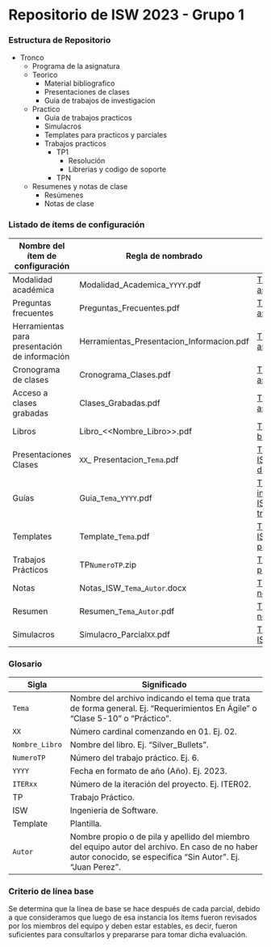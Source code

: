 # Repositorio de ISW 2023 - Grupo 1

### Estructura de Repositorio ###

* Tronco
  * Programa de la asignatura
  * Teorico
    * Material bibliografico
    * Presentaciones de clases
    * Guia de trabajos de investigacion
  * Practico
    * Guia de trabajos practicos
    * Simulacros
    * Templates para practicos y parciales
    * Trabajos practicos
      * TP1
        * Resolución
        * Librerias y codigo de soporte
      * TPN
  * Resumenes y notas de clase
    * Resúmenes
    * Notas de clase

### Listado de ítems de configuración ### 
Nombre del ítem de configuración | Regla de nombrado | Ubicación física |
--- | --- | --- 
Modalidad académica | Modalidad_Academica_`YYYY`.pdf | [TP4-ISW\Tronco\Programa de la asignatura](https://github.com/IESchneider/TP4-ISW/tree/main/Tronco/Programa%20de%20la%20asignatura)| 
Preguntas frecuentes | Preguntas_Frecuentes.pdf | [TP4-ISW\Tronco\Programa de la asignatura](https://github.com/IESchneider/TP4-ISW/tree/main/Tronco/Programa%20de%20la%20asignatura) | 
Herramientas para presentación de información | Herramientas_Presentacion_Informacion.pdf | [TP4-ISW\Tronco\Programa de la asignatura](https://github.com/IESchneider/TP4-ISW/tree/main/Tronco/Programa%20de%20la%20asignatura) | 
Cronograma de clases | Cronograma_Clases.pdf | [TP4-ISW\Tronco\Programa de la asignatura](https://github.com/IESchneider/TP4-ISW/tree/main/Tronco/Programa%20de%20la%20asignatura) | 
Acceso a clases grabadas | Clases_Grabadas.pdf | [TP4-ISW\Tronco\Programa de la asignatura](https://github.com/IESchneider/TP4-ISW/tree/main/Tronco/Programa%20de%20la%20asignatura) | 
Libros | Libro_<<Nombre_Libro>>.pdf | [TP4-ISW\Tronco\Teorico\Material bibliografico](https://github.com/IESchneider/TP4-ISW/tree/main/Tronco/Teorico/Material%20bibliografico) | 
Presentaciones Clases | `XX`_ Presentacion_`Tema`.pdf | [TP4-ISW\Tronco\Teorico\Presentaciones de clases](https://github.com/IESchneider/TP4-ISW/tree/main/Tronco/Teorico/Presentaciones%20de%20clases) | 
Guías | Guia_`Tema`_`YYYY`.pdf | [TP4-ISW\Tronco\Teorico\Guia de investigacion](https://github.com/IESchneider/TP4-ISW/tree/main/Tronco/Teorico/Guia%20de%20trabajos%20de%20investigacion) [TP4-ISW\Tronco\Practico\Guia de trabajos practicos](https://github.com/IESchneider/TP4-ISW/tree/main/Tronco/Practico/Guia%20de%20trabajos%20practicos) | 
Templates | Template_`Tema`.pdf | [TP4-ISW\Tronco\Practico\Templates para practicos y parciales](https://github.com/IESchneider/TP4-ISW/tree/main/Tronco/Practico/Templates%20para%20practicos%20y%20parciales) | 
Trabajos Prácticos | TP`NumeroTP`.zip | [TP4-ISW\Tronco\Practico\Trabajos practicos](https://github.com/IESchneider/TP4-ISW/tree/main/Tronco/Practico/Trabajos%20practicos) | 
Notas | Notas_ISW_`Tema`_`Autor`.docx | [TP4-ISW\Tronco\Resumenes y notas de clase\Notas de clase](https://github.com/IESchneider/TP4-ISW/tree/main/Tronco/Resumenes%20y%20notas%20de%20clase/Notas%20de%20clase) | 
Resumen | Resumen_`Tema`_`Autor`.pdf | [TP4-ISW\Tronco\Resumenes y notas de clase\Resumenes](https://github.com/IESchneider/TP4-ISW/tree/main/Tronco/Resumenes%20y%20notas%20de%20clase/Resumenes) | 
Simulacros | Simulacro_Parcial`XX`.pdf | [TP4-ISW\Tronco\Practico\Simulacros](https://github.com/IESchneider/TP4-ISW/blob/main/Tronco/Practico/Simulacros/Simulacro_Parcial2.pdf)

### Glosario ###
Sigla | Significado |
--- | --- 
`Tema` | Nombre del archivo indicando el tema que trata de forma general. Ej. “Requerimientos En Ágile” o “Clase 5-10” o “Práctico”.
`XX` | Número cardinal comenzando en 01. Ej. 02.
`Nombre_Libro` | Nombre del libro. Ej. “Silver_Bullets”.
`NumeroTP` | Número del trabajo práctico. Ej. 6.
`YYYY` | Fecha en formato de año (Año). Ej. 2023.
`ITERxx` | Número de la iteración del proyecto. Ej. ITER02.
TP | Trabajo Práctico.
ISW | Ingeniería de Software.
Template | Plantilla.
`Autor` | Nombre propio o de pila y apellido del miembro del equipo autor del archivo. En caso de no haber autor conocido, se especifica “Sin Autor”. Ej. “Juan Perez”.

### Criterio de línea base ###
Se determina que la línea de base se hace después de cada parcial, debido a que consideramos que luego de esa instancia los ítems fueron revisados por los miembros del equipo y deben estar estables, es decir, fueron suficientes para consultarlos y prepararse para tomar dicha evaluación.
